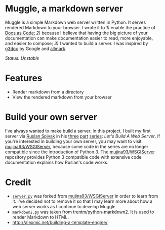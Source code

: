 # Muggle, a markdown server

Muggle is a simple Markdown web server written in Python. It serves rendered Markdown to your browser. I wrote it to _1)_ enable the practice of [Docs as Code][docascode_article]; _2)_ because I believe that having the big picture of your documentation can make documentation easier to read, more enjoyable, and easier to compose; _3)_ I wanted to build a server. I was inspired by [g3doc](https://www.usenix.org/sites/default/files/conference/protected-files/srecon16europe_slides_macnamara.pdf) by Google and [allmark](https://allmark.io/).

*Status: Unstable*

# Features

- Render markdown from a directory
- View the rendered markdown from your browser

# Build your own server

I've always wanted to make build a server. In this project, I built my first server via [Ruslan Spivak](https://ruslanspivak.com/) in his [three](https://ruslanspivak.com/lsbaws-part1/) [part](http://ruslanspivak.com/lsbaws-part2/) [series](http://ruslanspivak.com/lsbaws-part3/): *Let's Build A Web Server*. If you're interested in building your own server, you may want to visit [mujina93/WSGIServer][wsgiserver_github], because some code in the series are no longer compatible since the introduction of Python 3. The [mujina93/WSGIServer][wsgiserver_github] repository provides Python 3 compatible code with extensive code documentation explains how Ruslan's code works.

# Credit

* [`server.py`](https://github.com/mujina93/WSGIServer/blob/master/webserver2.py) was forked from [mujina93/WSGIServer][wsgiserver_github] in order to learn from it. I've decided not to remove it so that I may learn more about how a web server works as I continue to develop Muggle.
* [`markdown2.py`](https://github.com/trentm/python-markdown2/blob/master/lib/markdown2.py) was taken from [trentm/python-markdown2](https://github.com/trentm/python-markdown2). It is used to render Markdown to HTML.
* http://alexmic.net/building-a-template-engine/

[wsgiserver_github]: https://github.com/mujina93/WSGIServer
[docascode_article]: http://www.writethedocs.org/guide/docs-as-code/
